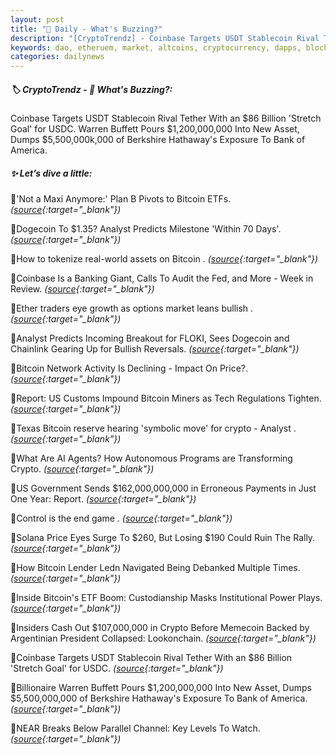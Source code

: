 ```yaml
---
layout: post
title: "🌇 Daily - What's Buzzing?"
description: "[CryptoTrendz] - Coinbase Targets USDT Stablecoin Rival Tether With an $86 Billion 'Stretch Goal' for USDC. Warren Buffett Pours $1,200,000,000 Into New Asset, Dumps $5,500,000k,000 of Berkshire Hathaway's Exposure To Bank of America."
keywords: dao, etheruem, market, altcoins, cryptocurrency, dapps, blockchains, btc, nft, defi, web3
categories: dailynews
---
```


##### 🏷️ CryptoTrendz - 📌 *What's Buzzing?:*

Coinbase Targets USDT Stablecoin Rival Tether With an $86 Billion 'Stretch Goal' for USDC. Warren Buffett Pours $1,200,000,000 Into New Asset, Dumps $5,500,000k,000 of Berkshire Hathaway's Exposure To Bank of America.

##### ✨ *Let’s dive a little:*


🔹'Not a Maxi Anymore:' Plan B Pivots to Bitcoin ETFs. *([source](https://s.avyag.com/fbid){:target="_blank"})*

🔹Dogecoin To $1.35? Analyst Predicts Milestone 'Within 70 Days'. *([source](https://s.avyag.com/foux){:target="_blank"})*

🔹How to tokenize real-world assets on Bitcoin . *([source](https://s.avyag.com/i6wc){:target="_blank"})*

🔹Coinbase Is a Banking Giant, Calls To Audit the Fed, and More - Week in Review. *([source](https://s.avyag.com/uujw){:target="_blank"})*

🔹Ether traders eye growth as options market leans bullish . *([source](https://s.avyag.com/vbtd){:target="_blank"})*

🔹Analyst Predicts Incoming Breakout for FLOKI, Sees Dogecoin and Chainlink Gearing Up for Bullish Reversals. *([source](https://s.avyag.com/bbia){:target="_blank"})*

🔹Bitcoin Network Activity Is Declining - Impact On Price?. *([source](https://s.avyag.com/7g7h){:target="_blank"})*

🔹Report: US Customs Impound Bitcoin Miners as Tech Regulations Tighten. *([source](https://s.avyag.com/wrp7){:target="_blank"})*

🔹Texas Bitcoin reserve hearing 'symbolic move' for crypto - Analyst . *([source](https://s.avyag.com/72vc){:target="_blank"})*

🔹What Are AI Agents? How Autonomous Programs are Transforming Crypto. *([source](https://s.avyag.com/h35s){:target="_blank"})*

🔹US Government Sends $162,000,000,000 in Erroneous Payments in Just One Year: Report. *([source](https://s.avyag.com/5b8s){:target="_blank"})*

🔹Control is the end game . *([source](https://s.avyag.com/c231){:target="_blank"})*

🔹Solana Price Eyes Surge To $260, But Losing $190 Could Ruin The Rally. *([source](https://s.avyag.com/3nqm){:target="_blank"})*

🔹How Bitcoin Lender Ledn Navigated Being Debanked Multiple Times. *([source](https://s.avyag.com/wi3u){:target="_blank"})*

🔹Inside Bitcoin's ETF Boom: Custodianship Masks Institutional Power Plays. *([source](https://s.avyag.com/t7af){:target="_blank"})*

🔹Insiders Cash Out $107,000,000 in Crypto Before Memecoin Backed by Argentinian President Collapsed: Lookonchain. *([source](https://s.avyag.com/ukeq){:target="_blank"})*

🔹Coinbase Targets USDT Stablecoin Rival Tether With an $86 Billion 'Stretch Goal' for USDC. *([source](https://s.avyag.com/dbyw){:target="_blank"})*

🔹Billionaire Warren Buffett Pours $1,200,000,000 Into New Asset, Dumps $5,500,000,000 of Berkshire Hathaway's Exposure To Bank of America. *([source](https://s.avyag.com/8ed3){:target="_blank"})*

🔹NEAR Breaks Below Parallel Channel: Key Levels To Watch. *([source](https://s.avyag.com/zobm){:target="_blank"})*
